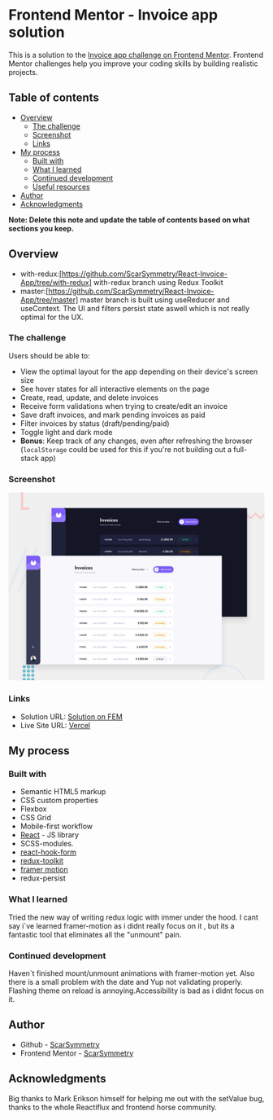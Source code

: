 # Frontend Mentor - Invoice app solution

This is a solution to the [Invoice app challenge on Frontend Mentor](https://www.frontendmentor.io/challenges/invoice-app-i7KaLTQjl). Frontend Mentor challenges help you improve your coding skills by building realistic projects. 

## Table of contents

- [Overview](#overview)
  - [The challenge](#the-challenge)
  - [Screenshot](#screenshot)
  - [Links](#links)
- [My process](#my-process)
  - [Built with](#built-with)
  - [What I learned](#what-i-learned)
  - [Continued development](#continued-development)
  - [Useful resources](#useful-resources)
- [Author](#author)
- [Acknowledgments](#acknowledgments)

**Note: Delete this note and update the table of contents based on what sections you keep.**

## Overview

- with-redux:[https://github.com/ScarSymmetry/React-Invoice-App/tree/with-redux] with-redux branch using Redux Toolkit
- master:[https://github.com/ScarSymmetry/React-Invoice-App/tree/master] master branch is built using useReducer and useContext. The UI and filters persist state aswell which is not really optimal for the UX. 
### The challenge

Users should be able to:

- View the optimal layout for the app depending on their device's screen size
- See hover states for all interactive elements on the page
- Create, read, update, and delete invoices
- Receive form validations when trying to create/edit an invoice
- Save draft invoices, and mark pending invoices as paid
- Filter invoices by status (draft/pending/paid)
- Toggle light and dark mode
- **Bonus**: Keep track of any changes, even after refreshing the browser (`localStorage` could be used for this if you're not building out a full-stack app)

### Screenshot

![](./preview.jpg)



### Links

- Solution URL: [Solution on FEM](https://www.frontendmentor.io/solutions/invoiceapp-using-react-reduxtoolkitreacthookformand-scss-modules-dHexU4QmJ)
- Live Site URL: [Vercel](https://react-invoice-app-lyart.vercel.app)

## My process

### Built with

- Semantic HTML5 markup
- CSS custom properties
- Flexbox
- CSS Grid
- Mobile-first workflow
- [React](https://reactjs.org/) - JS library
- SCSS-modules.
- [react-hook-form](https://react-hook-form.com)
- [redux-toolkit](https://redux-toolkit.js.org)
- [framer motion](https://www.framer.com/motion/)
- redux-persist



### What I learned

Tried the new way of writing redux logic with immer under the hood. I cant say i`ve learned framer-motion as i didnt really focus on it , but its a fantastic tool that eliminates all the "unmount" pain.

### Continued development

Haven`t finished mount/unmount animations with framer-motion yet. Also there is a small problem with the date and Yup not validating properly. Flashing theme on reload is annoying.Accessibility is bad as i didnt focus on it.



## Author

- Github - [ScarSymmetry](https://github.com/ScarSymmetry)
- Frontend Mentor - [ScarSymmetry](https://www.frontendmentor.io/profile/ScarSymmetry)




## Acknowledgments

Big thanks to Mark Erikson himself for helping me out with the setValue bug, thanks to the whole Reactiflux and frontend horse community.
